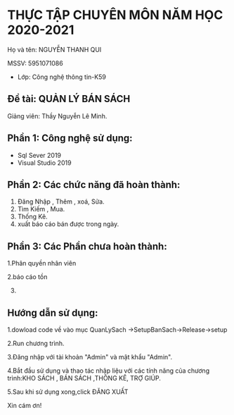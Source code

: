 # THỰC TẬP CHUYÊN MÔN NĂM HỌC 2020-2021
Họ và tên: NGUYỄN THANH QUI

MSSV: 5951071086
     
* Lớp: Công nghệ thông tin-K59

## Đề tài: QUẢN LÝ BÁN SÁCH
Giảng viên: Thầy Nguyễn Lê Minh. 

## Phần 1: Công nghệ sử dụng:
  * Sql Sever 2019
  * Visual Studio 2019

## Phần 2: Các chức năng đã hoàn thành:
1. Đăng Nhập , Thêm , xoá, Sửa.
2. Tìm Kiếm , Mua.
3. Thống Kê.
4. xuất báo cáo bán được trong ngày.


## Phần 3: Các Phần chưa hoàn thành:
1.Phân quyền nhân viên

2.báo cáo tồn

3.

## Hướng dẫn sử dụng:
1.dowload code về vào mục QuanLySach ->SetupBanSach->Release->setup

2.Run chương trình.

3.Đăng nhập với tài khoản "Admin" và mật khẩu "Admin".

4.Bắt đầu sử dụng và thao tác nhập liệu với các tính năng của chương trình:KHO SÁCH , BÁN SÁCH ,THÔNG KÊ, TRỢ GIÚP.

5.Sau khi sử dụng xong,click ĐĂNG XUẤT 

Xin cám ơn!
